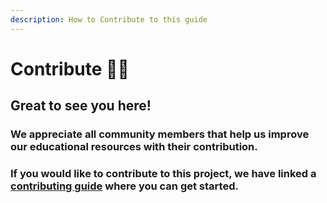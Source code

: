 ```yaml
---
description: How to Contribute to this guide
---
```


# Contribute 🐱‍🚀

## Great to see you here!

### We appreciate all community members that help us improve our educational resources with their contribution.

### If you would like to contribute to this project, we have linked a [contributing guide](untitled-1/) where you can get started. 

